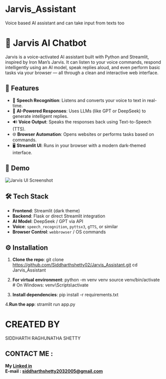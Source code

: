 # Jarvis_Assistant
Voice based AI assistant and can take input from texts too

# 🧠 Jarvis AI Chatbot

Jarvis is a voice-activated AI assistant built with Python and Streamlit, inspired by Iron Man’s Jarvis. It can listen to your voice commands, respond intelligently using an AI model, speak replies aloud, and even perform basic tasks via your browser — all through a clean and interactive web interface.

## 🚀 Features

- 🎤 **Speech Recognition**: Listens and converts your voice to text in real-time.
- 💬 **AI-Powered Responses**: Uses LLMs (like GPT or DeepSeek) to generate intelligent replies.
- 🔊 **Voice Output**: Speaks the responses back using Text-to-Speech (TTS).
- 🌐 **Browser Automation**: Opens websites or performs tasks based on commands.
- 🖥️ **Streamlit UI**: Runs in your browser with a modern dark-themed interface.

## 📸 Demo

![Jarvis UI Screenshot](./screenshot.png)

## 🛠️ Tech Stack

- **Frontend**: Streamlit (dark theme)
- **Backend**: Flask or direct Streamlit integration
- **AI Model**: DeepSeek / GPT via API
- **Voice**: `speech_recognition`, `pyttsx3`, `gTTS`, or similar
- **Browser Control**: `webbrowser` / OS commands

## ⚙️ Installation

1. **Clone the repo**:
   git clone https://github.com/Siddharthshetty02/Jarvis_Assistant.git
   cd Jarvis_Assistant
   
2. **For virtual environment**:
python -m venv venv
source venv/bin/activate   # On Windows: venv\Scripts\activate

3. **Install dependencies**:
pip install -r requirements.txt

4.**Run the app**:
stramlit run app.py

# CREATED BY 
SIDDHARTH RAGHUNATHA SHETTY

## CONTACT ME :
 **My [Linked in](www.linkedin.com/in/siddharth-shetty-657797283)**    
 **E-mail : siddharthshetty2032005@gmail.com**
